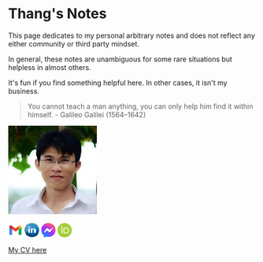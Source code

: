 # Thang's Notes


This page dedicates to my personal arbitrary notes and does not reflect any either community or third party mindset. 

In general, these notes are unambiguous for some rare situations but helpless in almost others. 

It's fun if you find something helpful here. In other cases, it isn't my business.

>
> You cannot teach a man anything, you can only help him find it within himself. - Galileo Galilei (1564–1642)
>


![](./assets/images/my_picture3x3.jpg)

[![](./assets/images/icon_email.png)](mailto:caothangckt@gmail.com) 
[![](./assets/images/icon_linkedin.jpg)](https://www.linkedin.com/in/thang-nguyen-5b458a218) 
[![](./assets/images/icon_messenger.png)](https://www.facebook.com/thangckt111) 
[![](./assets/images/icon_ORCID.png)](https://orcid.org/0000-0001-9826-5397) 


[My CV here](https://thangckt.github.io/cv) 